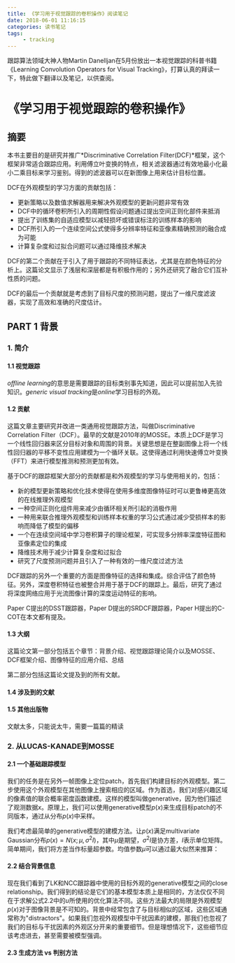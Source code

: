 ```yaml
---
title: 《学习用于视觉跟踪的卷积操作》阅读笔记
date: 2018-06-01 11:16:15
categories: 读书笔记
tags:
     - tracking
---
```


跟踪算法领域大神人物Martin Danelljan在5月份放出一本视觉跟踪的科普书籍《Learning Convolution Operators for Visual Tracking》，打算认真的拜读一下，特此做下翻译以及笔记，以供查阅。

# 《学习用于视觉跟踪的卷积操作》
## 摘要
本书主要目的是研究并推广*Discriminative Correlation Filter(DCF)*框架，这个框架非常适合跟踪应用。利用傅立叶变换的特点，相关滤波器通过有效地最小化最小二乘目标来学习鉴别。得到的滤波器可以在新图像上用来估计目标位置。

DCF在外观模型的学习方面的贡献包括：
+ 更新策略以及数值求解器用来解决外观模型的更新问题非常有效
+ DCF中的循环卷积所引入的周期性假设问题通过提出空间正则化部件来抵消
+ 提出了训练集的自适应模型以减轻损坏或错误标注的训练样本的影响
+ DCF所引入的一个连续空间公式使得多分辨率特征和亚像素精确预测的融合成为可能
+ 计算复杂度和过拟合问题可以通过降维技术解决

DCF的第二个贡献在于引入了用于跟踪的不同特征表达，尤其是在颜色特征的分析上。这篇论文显示了浅层和深层都是有积极作用的；另外还研究了融合它们互补性质的问题。

DCF的最后一个贡献就是考虑到了目标尺度的预测问题，提出了一维尺度滤波器，实现了高效和准确的尺度估计。

## PART 1 背景
### 1. 简介
#### 1.1 视觉跟踪
*offline learning*的意思是需要跟踪的目标类别事先知道，因此可以提前加入先验知识。*generic visual tracking*是*online*学习目标的外观。

#### 1.2 贡献
这篇文章主要研究并改进一类通用视觉跟踪方法，叫做Discriminative Correlation Filter（DCF）。最早的文献是2010年的MOSSE。本质上DCF是学习一个线性回归器来区分目标对象和周围的背景。关键思想是在整副图像上将一个线性回归器的平移不变性应用建模为一个循环关联。这使得通过利用快速傅立叶变换（FFT）来进行模型推测和预测更加有效。

基于DCF的跟踪框架大部分的贡献都是和外观模型的学习与使用相关的，包括：
+ 新的模型更新策略和优化技术使得在使用多维度图像特征时可以更鲁棒更高效的在线推理外观模型
+ 一种空间正则化组件用来减少由循环相关所引起的消极作用
+ 一种用来联合推理外观模型和训练样本权重的学习公式通过减少受损样本的影响而降低了模型的偏移
+ 一个在连续空间域中学习卷积算子的理论框架，可实现多分辨率深度特征图和亚像素定位的集成
+ 降维技术用于减少计算复杂度和过拟合
+ 研究了尺度预测问题并且引入了一种有效的一维尺度过滤方法

DCF跟踪的另外一个重要的方面是图像特征的选择和集成。综合评估了颜色特征。另外，深度卷积特征也被整合并用于基于DCF的跟踪上。最后，研究了通过将深度网络应用于光流图像计算的深度运动特征的影响。

Paper C提出的DSST跟踪器，Paper D提出的SRDCF跟踪器，Paper H提出的C-COT在本文都有提及。

#### 1.3 大纲
这篇论文第一部分包括五个章节：背景介绍、视觉跟踪理论简介以及MOSSE、DCF框架介绍、图像特征的应用介绍、总结

第二部分包括这篇论文提及到的所有文献。

#### 1.4 涉及到的文献
#### 1.5 其他出版物
文献太多，只能说太牛，需要一篇篇的精读

### 2. 从LUCAS-KANADE到MOSSE
#### 2.1 一个基础跟踪模型
我们的任务是在另外一帧图像上定位patch，首先我们构建目标的外观模型。第二步使用这个外观模型在其他图像上搜索相应的区域。作为首选，我们对感兴趣区域的像素值的联合概率密度函数建模。这样的模型叫做generative，因为他们描述了观测数据$x$。原理上，我们可以使用generative模型$p(x)$来生成目标patch的不同版本，通过从分布$p(x)$中采样。

我们考虑最简单的generative模型的建模方法。让$p(x)$满足multivariate Gaussian分布$p(x)=N(x;\mu,\sigma^2I)$，其中$\mu$是期望，$\sigma^2I$是协方差，$I$表示单位矩阵。简单期间，我们将方差当作标量超参数。均值参数$\mu$可以通过最大似然来推算：

#### 2.2 结合背景信息
现在我们看到了LK和NCC跟踪器中使用的目标外观的generative模型之间的close relationship。我们得到的结论是它们的基本模型本质上是相同的，方法仅仅不同在于求解公式2.2中的$u$所使用的优化算法不同。这些方法最大的局限是外观模型$p(x)$对于图像背景是不可知的。背景中经常包含了与目标相似的区域，这些区域通常称为"distractors"。如果我们忽视外观模型中干扰因素的建模，那我们也忽视了我们的目标与干扰因素的外观区分开来的重要细节。但是理想情况下，这些细节应该考虑进去，甚至需要被模型强调。

#### 2.3 生成方法 vs 判别方法
